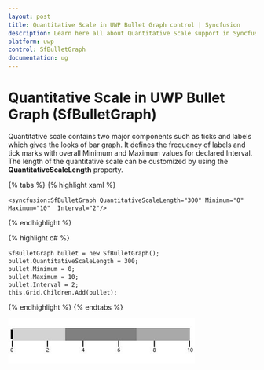 ```yaml
---
layout: post
title: Quantitative Scale in UWP Bullet Graph control | Syncfusion
description: Learn here all about Quantitative Scale support in Syncfusion UWP Bullet Graph (SfBulletGraph) control and more.
platform: uwp
control: SfBulletGraph
documentation: ug
---
```


# Quantitative Scale in UWP Bullet Graph (SfBulletGraph)

Quantitative scale contains two major components such as ticks and labels which gives the looks of bar graph. It defines the frequency of labels and tick marks with overall Minimum and Maximum values for declared Interval. The length of the quantitative scale can be customized by using the **QuantitativeScaleLength** property.

{% tabs %}
{% highlight xaml %}

    <syncfusion:SfBulletGraph QuantitativeScaleLength="300" Minimum="0" Maximum="10"  Interval="2"/>

{% endhighlight %}

{% highlight c# %}

    SfBulletGraph bullet = new SfBulletGraph();
    bullet.QuantitativeScaleLength = 300;
    bullet.Minimum = 0;
    bullet.Maximum = 10;
    bullet.Interval = 2;
    this.Grid.Children.Add(bullet);

{% endhighlight %}
{% endtabs %}

![Quantitative-scale_img1](Quantitative-scale_images/Quantitative-scale_img1.jpeg)
